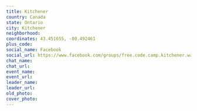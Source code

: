 ```yaml
---
title: Kitchener
country: Canada
state: Ontario
city: Kitchener
neighborhood: 
coordinates: 43.451655, -80.492461
plus_code:
social_name: Facebook
social_url: https://www.facebook.com/groups/free.code.camp.kitchener.waterloo.on
chat_name:
chat_url:
event_name:
event_url:
leader_name:
leader_url:
old_photo: 
cover_photo:
---
```

